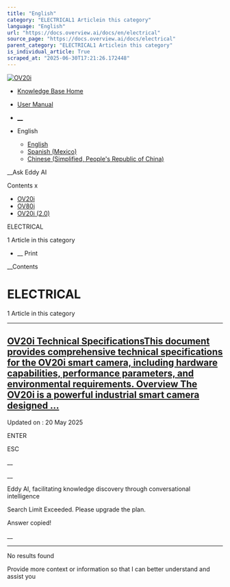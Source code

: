 ```yaml
---
title: "English"
category: "ELECTRICAL1 Articlein this category"
language: "English"
url: "https://docs.overview.ai/docs/en/electrical"
source_page: "https://docs.overview.ai/docs/electrical"
parent_category: "ELECTRICAL1 Articlein this category"
is_individual_article: True
scraped_at: "2025-06-30T17:21:26.172448"
---
```


[ ![OV20i](https://cdn.document360.io/logo/863daf20-40fe-49e9-9c91-e3c6cfba55d1/2e22ebf07a24460d8065cff0cb46d3d4-OverviewLogo.png) ](https://www.overview.ai)

  * [Knowledge Base Home](https://docs.overview.ai)
  * [User Manual](https://docs.overview.ai/docs)



  * [ __](/v1/en)
  * English

    * [ English ](/docs/en/electrical "en")
    * [ Spanish \(Mexico\) ](/docs/es-mx/electrical "es-mx")
    * [ Chinese \(Simplified, People's Republic of China\) ](/docs/zh-cn/electrical "zh-cn")




__Ask Eddy AI

Contents x

  * [ OV20i  ](start-here)
  * [ OV80i  ](start-here-1)
  * [ OV20i \(2.0\)  ](faq)



ELECTRICAL

1 Article  in this category




  *  __ Print




 __Contents

# ELECTRICAL

1 Article  in this category

* * *

## [OV20i Technical SpecificationsThis document provides comprehensive technical specifications for the OV20i smart camera, including hardware capabilities, performance parameters, and environmental requirements. Overview The OV20i is a powerful industrial smart camera designed ...](/docs/ov20i-technical-specifications)

Updated on : 20 May 2025

ENTER

ESC

 __

__

Eddy AI, facilitating knowledge discovery through conversational intelligence

Search Limit Exceeded. Please upgrade the plan.

Answer copied\!

__

__ __

No results found

Provide more context or information so that I can better understand and assist you
